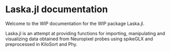 # Laska.jl documentation

Welcome to the WIP documentation for the WIP package Laska.jl.

Laska.jl is an attempt at providing functions for importing, manipulating and visualizing
data obtained from Neuropixel probes using spikeGLX and preprocessed in KiloSort and Phy.
